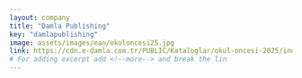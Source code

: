 ```yaml
---
layout: company
title: "Damla Publishing"
key: "damlapublishing"
image: assets/images/ean/okuloncesi25.jpg
link: https://cdn.e-damla.com.tr/PUBLIC/Kataloglar/okul-oncesi-2025/index.html
# For adding excerpt add <!--more--> and break the lin
---
```


<!--more-->